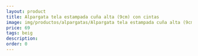 ```yaml
---
layout: product
title: Alpargata tela estampada cuña alta (9cm) con cintas 
image: img/productos/alpargatas/Alpargata tela estampada cuña alta (9cm) con cintas =69 =beig.webp
price: 69 
tags: beig
description: 
order: 0
---
```

